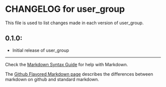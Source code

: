 # CHANGELOG for user_group

This file is used to list changes made in each version of user_group.

## 0.1.0:

* Initial release of user_group

- - -
Check the [Markdown Syntax Guide](http://daringfireball.net/projects/markdown/syntax) for help with Markdown.

The [Github Flavored Markdown page](http://github.github.com/github-flavored-markdown/) describes the differences between markdown on github and standard markdown.
